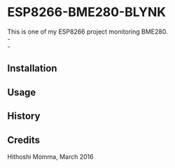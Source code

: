 # ESP8266-BME280-BLYNK

This is one of my ESP8266  project monitoring BME280.<br>
-<br>
-<br>




## Installation

## Usage

## History

## Credits
 Hithoshi Momma, March 2016


